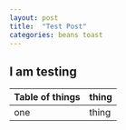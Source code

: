 ```yaml
---
layout: post
title:  "Test Post"
categories: beans toast
---
```


## I am testing

| Table of things | thing |
| -- | -- |
| one | thing |
